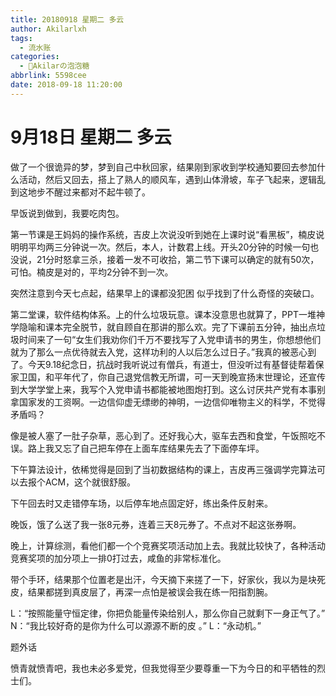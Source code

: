 ```yaml
---
title: 20180918 星期二 多云
author: Akilarlxh
tags:
  - 流水账
categories:
  - 🍬Akilarの泡泡糖
abbrlink: 5598cee
date: 2018-09-18 11:20:00
---
```

# 9月18日 星期二 多云

做了一个很诡异的梦，梦到自己中秋回家，结果刚到家收到学校通知要回去参加什么活动，然后又回去，搭上了熟人的顺风车，遇到山体滑坡，车子飞起来，逻辑乱到这地步不醒过来都对不起牛顿了。

早饭说到做到，我要吃肉包。

第一节课是王妈妈的操作系统，吉皮上次说没听到她在上课时说“看黑板”，楠皮说明明平均两三分钟说一次。然后，本人，计数君上线。开头20分钟的时候一句也没说，21分时怒拿三杀，接着一发不可收拾，第二节下课可以确定的就有50次，可怕。楠皮是对的，平均2分钟不到一次。

突然注意到今天七点起，结果早上的课都没犯困 似乎找到了什么奇怪的突破口。

第二堂课，软件结构体系。上的什么垃圾玩意。课本没意思也就算了，PPT一堆神学隐喻和课本完全脱节，就自顾自在那讲的那么欢。完了下课前五分钟，抽出点垃圾时间来了一句“女生们我劝你们千万不要找写了入党申请书的男生，你想想他们就为了那么一点优待就去入党，这样功利的人以后怎么过日子。”我真的被恶心到了。今天9.18纪念日，抗战时我听说过有僧兵，有道士，但没听过有基督徒帮着保家卫国，和平年代了，你自己退党信教无所谓，可一天到晚宣扬末世理论，还宣传到大学学堂上来，我写个入党申请书都能被地图炮打到。这么讨厌共产党有本事别拿国家发的工资啊。一边信仰虚无缥缈的神明，一边信仰唯物主义的科学，不觉得矛盾吗？

像是被人塞了一肚子杂草，恶心到了。还好我心大，驱车去西和食堂，午饭照吃不误。路上我又忘了自己把车停在上面车库结果先去了下面停车坪。

下午算法设计，依稀觉得是回到了当初数据结构的课上，吉皮再三强调学完算法可以去报个ACM，这个就很舒服。

下午回去时又走错停车场，以后停车地点固定好，练出条件反射来。

晚饭，饿了么送了我一张8元券，连着三天8元券了。不点对不起这张券啊。

晚上，计算综测，看他们都一个个竞赛奖项活动加上去。我就比较快了，各种活动竞赛奖项的加分项上一排0打过去，咸鱼的非常标准化。

带个手环，结果那个位置老是出汗，今天摘下来搓了一下，好家伙，我以为是块死皮，结果都搓到真皮层了，再深一点怕是被误会我在练一阳指割腕。

L：“按照能量守恒定律，你把负能量传染给别人，那么你自己就剩下一身正气了。”
N：“我比较好奇的是你为什么可以源源不断的皮 。”
L：“永动机。”

题外话

愤青就愤青吧，我也未必多爱党，但我觉得至少要尊重一下为今日的和平牺牲的烈士们。